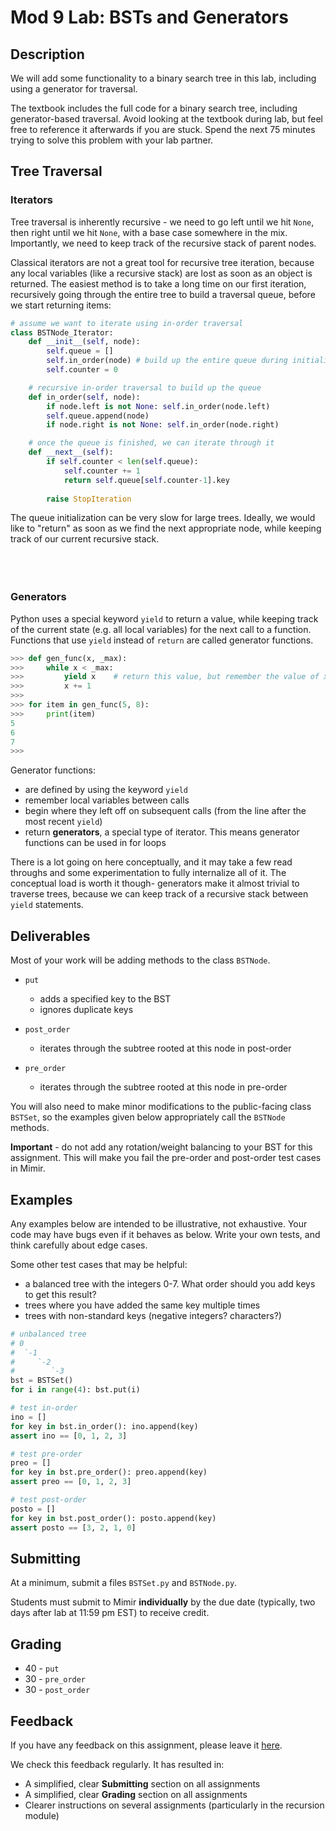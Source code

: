 # Mod 9 Lab: BSTs and Generators
## Description
We will add some functionality to a binary search tree in this lab, including using a generator for traversal.

The textbook includes the full code for a binary search tree, including generator-based traversal. Avoid looking at the textbook during lab, but feel free to reference it afterwards if you are stuck. Spend the next 75 minutes trying to solve this problem with your lab partner.

## Tree Traversal
### Iterators
Tree traversal is inherently recursive - we need to go left until we hit `None`, then right until we hit `None`, with a base case somewhere in the mix. Importantly, we need to keep track of the recursive stack of parent nodes.

Classical iterators are not a great tool for recursive tree iteration, because any local variables (like a recursive stack) are lost as soon as an object is returned. The easiest method is to take a long time on our first iteration, recursively going through the entire tree to build a traversal queue, before we start returning items:
```python
# assume we want to iterate using in-order traversal
class BSTNode_Iterator:
    def __init__(self, node):
        self.queue = []
        self.in_order(node) # build up the entire queue during initialization
        self.counter = 0

    # recursive in-order traversal to build up the queue
    def in_order(self, node):
        if node.left is not None: self.in_order(node.left)
        self.queue.append(node)
        if node.right is not None: self.in_order(node.right)

    # once the queue is finished, we can iterate through it
    def __next__(self):
        if self.counter < len(self.queue):
            self.counter += 1
            return self.queue[self.counter-1].key
        
        raise StopIteration
```
The queue initialization can be very slow for large trees. Ideally, we would like to "return" as soon as we find the next appropriate node, while keeping track of our current recursive stack. <br></br><br></br>

### Generators
Python uses a special keyword `yield` to return a value, while keeping track of the current state (e.g. all local variables) for the next call to a function. Functions that use `yield` instead of `return` are called generator functions.

```python
>>> def gen_func(x, _max):
>>>     while x < _max:
>>>         yield x    # return this value, but remember the value of x
>>>         x += 1
>>> 
>>> for item in gen_func(5, 8):
>>>     print(item)
5
6
7
>>> 
```
Generator functions:
* are defined by using the keyword `yield`
* remember local variables between calls
* begin where they left off on subsequent calls (from the line after the most recent `yield`)
* return **generators**, a special type of iterator. This means generator functions can be used in for loops

There is a lot going on here conceptually, and it may take a few read throughs and some experimentation to fully internalize all of it. The conceptual load is worth it though- generators make it almost trivial to traverse trees, because we can keep track of a recursive stack between `yield` statements.

## Deliverables
Most of your work will be adding methods to the class `BSTNode`.
* `put`
   * adds a specified key to the BST
   * ignores duplicate keys

* `post_order`
   * iterates through the subtree rooted at this node in post-order

* `pre_order`
   * iterates through the subtree rooted at this node in pre-order

You will also need to make minor modifications to the public-facing class `BSTSet`, so the examples given below appropriately call the `BSTNode` methods.

**Important** - do not add any rotation/weight balancing to your BST for this assignment. This will make you fail the pre-order and post-order test cases in Mimir. 

## Examples
Any examples below are intended to be illustrative, not exhaustive. Your code may have bugs even if it behaves as below. Write your own tests, and think carefully about edge cases.

Some other test cases that may be helpful:
   * a balanced tree with the integers 0-7. What order should you add keys to get this result?
   * trees where you have added the same key multiple times
   * trees with non-standard keys (negative integers? characters?)

```python
# unbalanced tree
# 0
#  `-1
#     `-2
#        `-3
bst = BSTSet()
for i in range(4): bst.put(i)

# test in-order
ino = []
for key in bst.in_order(): ino.append(key)
assert ino == [0, 1, 2, 3]

# test pre-order
preo = []
for key in bst.pre_order(): preo.append(key)
assert preo == [0, 1, 2, 3]

# test post-order
posto = []
for key in bst.post_order(): posto.append(key)
assert posto == [3, 2, 1, 0]
```

## Submitting
At a minimum, submit a files `BSTSet.py` and `BSTNode.py`.

Students must submit to Mimir **individually** by the due date (typically, two days after lab at 11:59 pm EST) to receive credit.

## Grading
* 40 - `put`
* 30 - `pre_order`
* 30 - `post_order` 

## Feedback
If you have any feedback on this assignment, please leave it [here](https://s.uconn.edu/cse2050_feedback).

We check this feedback regularly. It has resulted in:
* A simplified, clear **Submitting** section on all assignments
* A simplified, clear **Grading** section on all assignments
* Clearer instructions on several assignments (particularly in the recursion module)